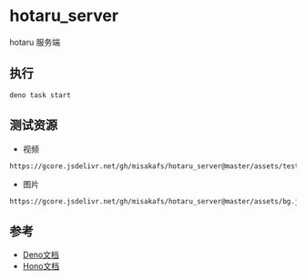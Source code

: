 # hotaru_server

hotaru 服务端

## 执行

```shell
deno task start
```

## 测试资源

- 视频

```text
https://gcore.jsdelivr.net/gh/misakafs/hotaru_server@master/assets/test.mp4
```

- 图片

```text
https://gcore.jsdelivr.net/gh/misakafs/hotaru_server@master/assets/bg.jpg
```

## 参考

- [Deno文档](https://docs.deno.com/)
- [Hono文档](https://hono.dev/docs/getting-started/basic)
